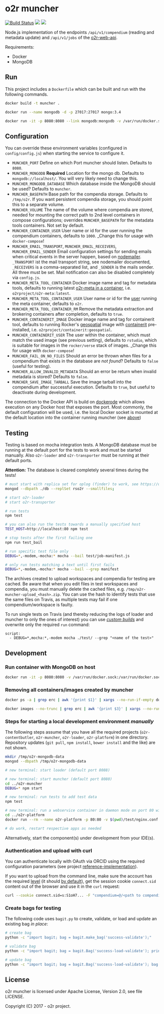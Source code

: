 # o2r muncher

[![Build Status](https://travis-ci.org/o2r-project/o2r-muncher.svg?branch=master)](https://travis-ci.org/o2r-project/o2r-muncher) [![](https://images.microbadger.com/badges/image/o2rproject/o2r-muncher.svg)](https://microbadger.com/images/o2rproject/o2r-muncher "Get your own image badge on microbadger.com") [![](https://images.microbadger.com/badges/version/o2rproject/o2r-muncher.svg)](https://microbadger.com/images/o2rproject/o2r-muncher "Get your own version badge on microbadger.com")

Node.js implementation of the endpoints `/api/v1/compendium` (reading and metadata update) and `/api/v1/jobs` of the [o2r-web-api](http://o2r.info/o2r-web-api/).

Requirements:

- Docker
- MongoDB

## Run

This project includes a `Dockerfile` which can be built and run with the following commands.

```bash
docker build -t muncher .

docker run --name mongodb -d -p 27017:27017 mongo:3.4

docker run -it -p 8080:8080 --link mongodb:mongodb -v /var/run/docker.sock:/var/run/docker.sock -e MUNCHER_MONGODB=mongodb://mongodb:27017 -e DEBUG=muncher,muncher:* muncher
```

## Configuration

You can override these environment variables (configured in `config/config.js`) when starting the service to configure it.

- `MUNCHER_PORT`
  Define on which Port muncher should listen. Defaults to `8080`.
- `MUNCHER_MONGODB` __Required__
  Location for the mongo db. Defaults to `mongodb://localhost/`. You will very likely need to change this.
- `MUNCHER_MONGODB_DATABASE`
  Which database inside the MongoDB should be used? Defaults to `muncher`.
- `MUNCHER_BASEPATH`
  Base path for the compendia storage. Defaults to `/tmp/o2r`. If you want persistent compendia storage, you should point this to a separate volume.
- `MUNCHER_VOLUME`
  The name of the volume where compendia are stored, needed for mounting the correct path to 2nd level containers in compose configurations; overrides `MUNCHER_BASEPATH` for the metadata tools containers. Not set by default.
- `MUNCHER_CONTAINER_USER`
  User name or id for the user running the compendium containers, defaults to `1000`. _Change this for usage with `docker-compose`!
- `MUNCHER_EMAIL_TRANSPORT`, `MUNCHER_EMAIL_RECEIVERS`, `MUNCHER_EMAIL_SENDER`
  Email configuration settings for sending emails when critical events in the server happen, based on [nodemailer](https://www.npmjs.com/package/nodemailer). `_TRANSPORT` ist the mail transport string, see nodemailer documented, `_RECEIVERS` is a comma-separated list, and `_SENDER` is the mails sender. All three must be set. Mail notification can also be disabled completely via `config.js`.
- `MUNCHER_META_TOOL_CONTAINER`
  Docker image name and tag for metadata tools, defaults to running latest [o2r-meta in a container](https://github.com/o2r-project/o2r-meta#using-docker), i.e. `o2rproject/o2r-meta:latest`.
- `MUNCHER_META_TOOL_CONTAINER_USER`
  User name or id for the [user](https://docs.docker.com/engine/reference/run/#user) running the meta container, defaults to `o2r`.
- `MUNCHER_META_TOOL_CONTAINER_RM`
  Remove the metadata extraction and brokering containers after completion, defaults to `true`.
- `MUNCHER_CONTAINERIT_IMAGE`
  Docker image name and tag for containerit tool, defaults to running Rocker's [geospatial](https://github.com/rocker-org/geospatial/) image with [containerit](https://github.com/o2r-project/containerit/) pre-installed, i.e. `o2rproject/containerit:geospatial`.
- `MUNCHER_CONTAINERIT_USER`
  The user within the container, which must match the used image (see previous setting), defaults to `rstudio`, which is suitable for images in the `rocker/verse` stack of images. _Change this for usage with `docker-compose`!
- `MUNCHER_FAIL_ON_NO_FILES`
  Should an error be thrown when files for a compendium that exists in the database are _not found_? Defaults to `false` (useful for testing).
- `MUNCHER_ALLOW_INVALID_METADATA`
  Should an error be return when invalid metadata is stored? Defaults to `false`.
- `MUNCHER_SAVE_IMAGE_TARBALL`
  Save the image tarball into the compendium after successful execution. Defaults to `true`, but useful to deactivate during development.

The connection to the Docker API is build on [dockerode](https://www.npmjs.com/package/dockerode) which allows execution on any Docker host that exposes the port.
Most commonly, the default configuration will be used, i.e. the local Docker socket is mounted at the default location into the container running muncher (see [above](#run))

## Testing

Testing is based on mocha integration tests.
A MongoDB database must be running at the default port for the tests to work and must be started manually.
Also `o2r-loader` and `o2r-transporter` must be running at their default ports.

**Attention:** The database is cleared completely several times during the tests!

```bash
# must start with replica set for oplog (finder) to work, see https://docs.mongodb.com/manual/tutorial/convert-standalone-to-replica-set/ and https://docs.mongodb.com/manual/tutorial/deploy-replica-set-for-testing/
mongod --dbpath ./db --replSet rso2r --smallfiles;

# start o2r-loader
# start o2r-transporter

# run tests
npm test

# you can also run the tests towards a manually specified host
TEST_HOST=http://localhost:80 npm test

# stop tests after the first failing one
npm run test_bail

# run specific test file only
DEBUG=*,-modem,-mocha:* mocha --bail test/job-manifest.js

# only run tests matching a text until first fails
DEBUG=*,-modem,-mocha:* mocha --bail --grep manifest
```

The archives created to upload workspaces and compendia for testing are cached.
Be aware that when you edit files in test workspaces and compendia, you must manually delete the cached files, e.g. `/tmp/o2r-muncher-upload_<hash>.zip`.
You can use the hash to identify tests that use the same files on Travis, as multiple tests may fail if one compendium/workspace is faulty.

To run single tests on Travis (and thereby reducing the logs of loader and muncher to only the ones of interest) you can use [_custom builds_](https://blog.travis-ci.com/2017-08-24-trigger-custom-build) and overwrite only the required `run` command:

```
script:
  - DEBUG=*,mocha:*,-modem mocha ./test/ --grep "<name of the test>"
```

## Development

### Run container with MongoDB on host

```bash
docker run -it -p 8080:8080 -v /var/run/docker.sock:/var/run/docker.sock -e MUNCHER_MONGODB=mongodb://172.17.0.1:27017 -e DEBUG=muncher,muncher:* muncher
```

### Removing all containers/images created by muncher

```bash
docker ps -a | grep erc | awk '{print $1}' | xargs --no-run-if-empty docker rm

docker images --no-trunc | grep erc | awk '{print $3}' | xargs --no-run-if-empty docker rmi -f
```

### Steps for starting a local development environment _manually_

The following steps assume that you have all the required projects (`o2r-contentbutler`, `o2r-muncher`, `o2r-loader`, `o2r-platform`) in one directory. Repository updates (`git pull`, `npm install`, `bower install` and the like) are not shown.

```bash
mkdir /tmp/o2r-mongodb-data
mongod --dbpath /tmp/o2r-mongodb-data

# new terminal: start loader (default port 8088)

# new terminal: start muncher (default port 8080)
cd ../o2r-muncher
DEBUG=* npm start

# new terminal: run tests to add test data
npm test

# new terminal: run a webservice container in daemon mode on port 80 with (a) a proxy in front of the microservices and (b) the client project at / (must change app constant manually!)
cd ../o2r-platform
docker run --rm --name o2r-platform -p 80:80 -v $(pwd)/test/nginx.conf:/etc/nginx/nginx.conf -v $(pwd):/etc/nginx/html nginx

# do work, restart respective apps as needed
```

Alternatively, start the component(s) under development from your IDE(s).

### Authentication and upload with curl

You can authenticate locally with OAuth via ORCID using the required configuration parameters (see project [reference-implementation](https://github.com/o2r-project/reference-implementation)).

If you want to upload from the command line, make sure the account has the required [level](http://o2r.info/o2r-web-api/user/#user-levels) (it should [by default](https://github.com/o2r-project/o2r-bouncer#available-environment-variables)), get the session cookie `connect.sid` content out of the browser and use it in the `curl` request:

```bash
curl --cookie connect.sid=s:S1oH7... -F "compendium=@/<path to compendium.zip>;type=application/zip" -F "content_type=compendium"
```

### Create bags for testing

The following code uses `bagit.py` to create, validate, or load and update an existing bag _in place_:

```bash
# create bag
python -c "import bagit; bag = bagit.make_bag('success-validate');"

# validate bag
python -c "import bagit; bag = bagit.Bag('success-load-validate'); print('Is Bag valid?', bag.validate());"

# update bag
python -c "import bagit; bag = bagit.Bag('success-load-validate'); bag.save(manifests=True);"
```

## License

o2r muncher is licensed under Apache License, Version 2.0, see file LICENSE.

Copyright (C) 2017 - o2r project.

